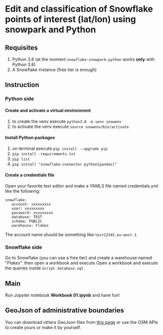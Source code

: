 # Edit and classification of Snowflake points of interest (lat/lon) using snowpark and Python
## Requisites

 1. Python 3.8 (at the moment `snowflake-snowpark-python` works **only** with Python 3.8)
 2. A Snowflake instance (free tier is enough)

## Instruction
### Python side
#### Create and activate a virtual environment
1. to create the venv execute `python3.8 -m venv snowenv`
2. to activate the venv execute `source snowenv/bin/activate`

#### Install Python packages
 1. on terminal execute `pip install --upgrade pip`
 2. `pip install -requirements.txt`
 3. `pip list`
 4. `pip install "snowflake-connector-python[pandas]"`

#### Create a credentials file
Open your favorite text editor and make a YAMLS file named credentials.yml like the following:

    snowflake:
       account: xxxxxxxxx
       user: xxxxxxxxx
       password: xxxxxxxxx
       database: TEST
       schema: PUBLIC
       warehouse: Flakes

The account name should be something like `test12345.eu-west-1`.

### Snowflake side
Go to Snowflake (you can use a free tier) and create a warehouse named "*Flakes*".
then open a workbook and execute Open a workbook and execute the queries inside `Script database.sql`.

## Main
Run Jupyter notebook **Workbook 01.ipynb** and have fun!

## GeoJson of administrative boundaries
You can download others GeoJson files from [this page](https://www.simboli.eu/resources.html#files/GeoJSON) or use the OSM APIs to create yours or make it by yourself.
